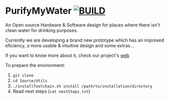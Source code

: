 # PurifyMyWater [![BUILD](https://github.com/vacmg/PurifyMyWater/actions/workflows/ESP32_BUILD.yaml/badge.svg)](https://github.com/vacmg/PurifyMyWater/actions/workflows/ESP32_BUILD.yaml)
An Open source Hardware &amp; Software design for places where there isn't clean water for drinking purposes.

Currently we are developing a brand new prototype which has an improved eficiency, a more usable & intuitive design and some extras...

If you want to know more about it, check our project's [web](https://purifymywater.odoo.com/)  <!-- [web](https://vacmg.github.io/PurifyMyWater) -->

To prepare the environment:
1. `git clone`
2. `cd Source/Utils`
3. `./installToolchain.sh install /path/to/installation/directory`
4. Read next steps (`cat nextSteps.txt`)

